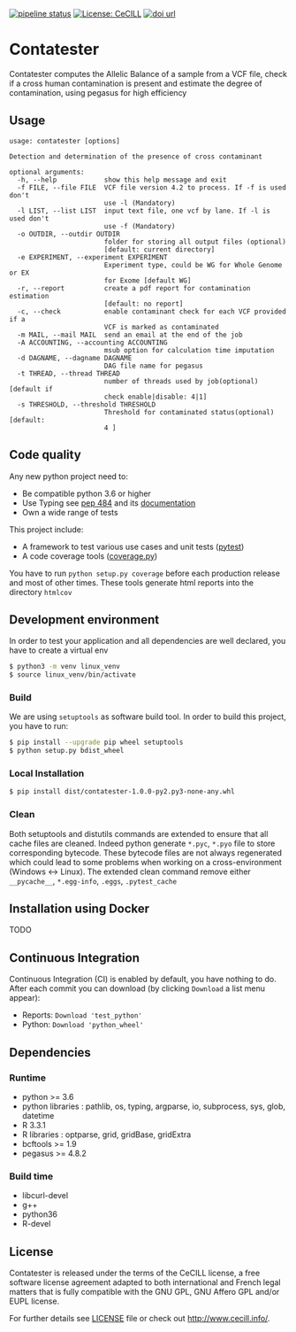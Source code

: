 [![pipeline status](https://gitlab.com/cnrgh/contatester/badges/master/pipeline.svg)](https://gitlab.com/cnrgh/contatester)
[![License: CeCILL](https://img.shields.io/badge/license-CeCILL-blue.svg)](http://www.cecill.info)
[![doi url](https://zenodo.org/badge/DOI/10.5281/zenodo.3606008.svg)](https://doi.org/10.5281/zenodo.3606008)

# Contatester

Contatester computes the Allelic Balance of a sample from a VCF file, 
check if a cross human contamination is present and estimate the degree of 
contamination, using pegasus for high efficiency

## Usage

```
usage: contatester [options]

Detection and determination of the presence of cross contaminant

optional arguments:
  -h, --help            show this help message and exit
  -f FILE, --file FILE  VCF file version 4.2 to process. If -f is used don't
                        use -l (Mandatory)
  -l LIST, --list LIST  input text file, one vcf by lane. If -l is used don't
                        use -f (Mandatory)
  -o OUTDIR, --outdir OUTDIR
                        folder for storing all output files (optional)
                        [default: current directory]
  -e EXPERIMENT, --experiment EXPERIMENT
                        Experiment type, could be WG for Whole Genome or EX
                        for Exome [default WG]
  -r, --report          create a pdf report for contamination estimation
                        [default: no report]
  -c, --check           enable contaminant check for each VCF provided if a
                        VCF is marked as contaminated
  -m MAIL, --mail MAIL  send an email at the end of the job
  -A ACCOUNTING, --accounting ACCOUNTING
                        msub option for calculation time imputation
  -d DAGNAME, --dagname DAGNAME
                        DAG file name for pegasus
  -t THREAD, --thread THREAD
                        number of threads used by job(optional) [default if
                        check enable|disable: 4|1]
  -s THRESHOLD, --threshold THRESHOLD
                        Threshold for contaminated status(optional) [default:
                        4 ]

```


## Code quality

Any new python project need to:
  - Be compatible python 3.6 or higher
  - Use Typing see [pep 484](https://www.python.org/dev/peps/pep-0484/) and 
    its [documentation](https://docs.python.org/3/library/typing.html)
  - Own a wide range of tests 

This project include:
  - A framework to test various use cases and unit tests ([pytest](https://pytest.org))
  - A code coverage tools ([coverage.py](https://coverage.readthedocs.io/))

 You have to run `python setup.py coverage` before each production release and 
 most of other times. These tools generate html reports into the directory `htmlcov`

## Development environment

In order to test your application and all dependencies are well declared, 
you have to create a virtual env

```bash
$ python3 -m venv linux_venv
$ source linux_venv/bin/activate
```

### Build

We are using `setuptools` as software build tool. In order to build this project, 
you have to run:

```bash
$ pip install --upgrade pip wheel setuptools
$ python setup.py bdist_wheel 
```

### Local Installation

```bash
$ pip install dist/contatester-1.0.0-py2.py3-none-any.whl
```

### Clean

Both setuptools and distutils commands are extended to ensure that all cache 
files are cleaned. Indeed python generate `*.pyc`, `*.pyo` file to store 
corresponding bytecode. These bytecode files are not always regenerated which 
could lead to some problems when working on a cross-environment (Windows <-> Linux). 
The extended clean command remove either `__pycache__`, `*.egg-info`, `.eggs`, `.pytest_cache`

## Installation using Docker
TODO

## Continuous Integration

Continuous Integration (CI) is enabled by default, you have nothing to do.
After each commit you can download (by clicking `Download` a list menu appear):

  - Reports: `Download 'test_python'`
  - Python:  `Download 'python_wheel'`

## Dependencies
### Runtime
  - python >= 3.6
  - python libraries : pathlib, os, typing, argparse, io, subprocess, sys, glob, datetime
  - R 3.3.1
  - R libraries : optparse, grid, gridBase, gridExtra 
  - bcftools >= 1.9
  - pegasus >= 4.8.2

### Build time
  - libcurl-devel
  - g++
  - python36
  - R-devel


## License

Contatester is released under the terms of the CeCILL license,
a free software license agreement adapted to both international and French legal matters
that is fully compatible with the GNU GPL, GNU Affero GPL and/or EUPL license.

For further details see [LICENSE](LICENSE) file or check out http://www.cecill.info/.

